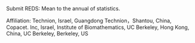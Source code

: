 Submit REDS: Mean to the annual of statistics.

Affiliation: Technion, Israel, Guangdong Technion，Shantou, China, Copacet. Inc, Israel, Institute of Biomathematics, UC Berkeley, Hong Kong, China, UC Berkeley, Berkeley, US


